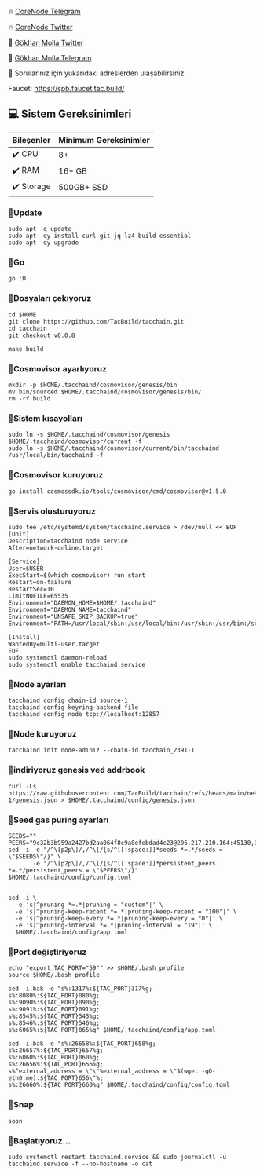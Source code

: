 



🔥 [CoreNode Telegram](https://t.me/corenode)

🔥 [CoreNode Twitter](https://twitter.com/corenodehq)

💬 [Gökhan Molla Twitter](https://twitter.com/gokhan_molla)

💬 [Gökhan Molla Telegram](https://t.me/gokhan_molla)

💬 Sorularınız için yukarıdaki adreslerden ulaşabilirsiniz.


Faucet: https://spb.faucet.tac.build/


 ## 💻 Sistem Gereksinimleri
| Bileşenler | Minimum Gereksinimler | 
| ------------ | ------------ |
| ✔️ CPU |	8+ |
| ✔️ RAM	| 16+ GB |
| ✔️ Storage	| 500GB+ SSD |


### 🚧Update
```
sudo apt -q update
sudo apt -qy install curl git jq lz4 build-essential
sudo apt -qy upgrade
```
### 🚧Go
```
go :D
```




### 🚧Dosyaları çekıyoruz
```
cd $HOME
git clone https://github.com/TacBuild/tacchain.git
cd tacchain
git checkout v0.0.8
```
```
make build
```
### 🚧Cosmovisor ayarlıyoruz
```
mkdir -p $HOME/.tacchaind/cosmovisor/genesis/bin
mv bin/sourced $HOME/.tacchaind/cosmovisor/genesis/bin/
rm -rf build
```
### 🚧Sistem kısayolları
```
sudo ln -s $HOME/.tacchaind/cosmovisor/genesis $HOME/.tacchaind/cosmovisor/current -f
sudo ln -s $HOME/.tacchaind/cosmovisor/current/bin/tacchaind /usr/local/bin/tacchaind -f
```

### 🚧Cosmovisor kuruyoruz
```
go install cosmossdk.io/tools/cosmovisor/cmd/cosmovisor@v1.5.0
```
### 🚧Servis olusturuyoruz
```
sudo tee /etc/systemd/system/tacchaind.service > /dev/null << EOF
[Unit]
Description=tacchaind node service
After=network-online.target

[Service]
User=$USER
ExecStart=$(which cosmovisor) run start
Restart=on-failure
RestartSec=10
LimitNOFILE=65535
Environment="DAEMON_HOME=$HOME/.tacchaind"
Environment="DAEMON_NAME=tacchaind"
Environment="UNSAFE_SKIP_BACKUP=true"
Environment="PATH=/usr/local/sbin:/usr/local/bin:/usr/sbin:/usr/bin:/sbin:/bin:/usr/games:/usr/local/games:/snap/bin:$HOME/.tacchaind/cosmovisor/current/bin"

[Install]
WantedBy=multi-user.target
EOF
sudo systemctl daemon-reload
sudo systemctl enable tacchaind.service
```

### 🚧Node ayarları
```
tacchaind config chain-id source-1
tacchaind config keyring-backend file
tacchaind config node tcp://localhost:12857
```
### 🚧Node kuruyoruz
```
tacchaind init node-adınız --chain-id tacchain_2391-1
```
### 🚧indiriyoruz genesis ved addrbook
```
curl -Ls https://raw.githubusercontent.com/TacBuild/tacchain/refs/heads/main/networks/tacchain_2391-1/genesis.json > $HOME/.tacchaind/config/genesis.json
```
### 🚧Seed gas puring ayarları
```
SEEDS=""
PEERS="9c32b3b959a2427bd2aa064f8c9a8efebdad4c23@206.217.210.164:45130,04a2152eed9f73dc44779387a870ea6480c41fe7@206.217.210.164:45140,5aaaf8140262d7416ac53abe4e0bd13b0f582168@23.92.177.41:45110,ddb3e8b8f4d051e914686302dafc2a73adf9b0d2@23.92.177.41:45120"
sed -i -e "/^\[p2p\]/,/^\[/{s/^[[:space:]]*seeds *=.*/seeds = \"$SEEDS\"/}" \
       -e "/^\[p2p\]/,/^\[/{s/^[[:space:]]*persistent_peers *=.*/persistent_peers = \"$PEERS\"/}" $HOME/.tacchaind/config/config.toml


sed -i \
  -e 's|^pruning *=.*|pruning = "custom"|' \
  -e 's|^pruning-keep-recent *=.*|pruning-keep-recent = "100"|' \
  -e 's|^pruning-keep-every *=.*|pruning-keep-every = "0"|' \
  -e 's|^pruning-interval *=.*|pruning-interval = "19"|' \
  $HOME/.tacchaind/config/app.toml
```
### 🚧Port değiştiriyoruz
```
echo "export TAC_PORT="59"" >> $HOME/.bash_profile
source $HOME/.bash_profile

sed -i.bak -e "s%:1317%:${TAC_PORT}317%g;
s%:8080%:${TAC_PORT}080%g;
s%:9090%:${TAC_PORT}090%g;
s%:9091%:${TAC_PORT}091%g;
s%:8545%:${TAC_PORT}545%g;
s%:8546%:${TAC_PORT}546%g;
s%:6065%:${TAC_PORT}065%g" $HOME/.tacchaind/config/app.toml

sed -i.bak -e "s%:26658%:${TAC_PORT}658%g;
s%:26657%:${TAC_PORT}657%g;
s%:6060%:${TAC_PORT}060%g;
s%:26656%:${TAC_PORT}656%g;
s%^external_address = \"\"%external_address = \"$(wget -qO- eth0.me):${TAC_PORT}656\"%;
s%:26660%:${TAC_PORT}660%g" $HOME/.tacchaind/config/config.toml
```
### 🚧Snap
```
soon
```
### 🚧Başlatıyoruz...
```
sudo systemctl restart tacchaind.service && sudo journalctl -u tacchaind.service -f --no-hostname -o cat
```
